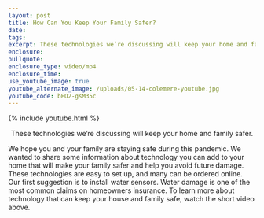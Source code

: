 ```yaml
---
layout: post
title: How Can You Keep Your Family Safer?
date:
tags:
excerpt: These technologies we’re discussing will keep your home and family safer.
enclosure:
pullquote:
enclosure_type: video/mp4
enclosure_time:
use_youtube_image: true
youtube_alternate_image: /uploads/05-14-colemere-youtube.jpg
youtube_code: bEO2-gsM35c
---
```


{% include youtube.html %}<center>These technologies we’re discussing will keep your home and family safer.</center>

We hope you and your family are staying safe during this pandemic. We wanted to share some information about technology you can add to your home that will make your family safer and help you avoid future damage. These technologies are easy to set up, and many can be ordered online. Our first suggestion is to install water sensors. Water damage is one of the most common claims on homeowners insurance. To learn more about technology that can keep your house and family safe, watch the short video above.